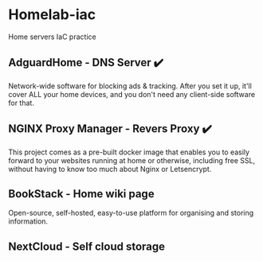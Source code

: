 # Homelab-iac
Home servers IaC practice


## AdguardHome - DNS Server ✔️
Network-wide software for blocking ads & tracking. After you set it up, it'll cover ALL your home devices, and you don't need any client-side software for that.


## NGINX Proxy Manager - Revers Proxy ✔️
This project comes as a pre-built docker image that enables you to easily forward to your websites running at home or otherwise, including free SSL, without having to know too much about Nginx or Letsencrypt.


## BookStack - Home wiki page
Open-source, self-hosted, easy-to-use platform for organising and storing information.


## NextCloud - Self cloud storage
